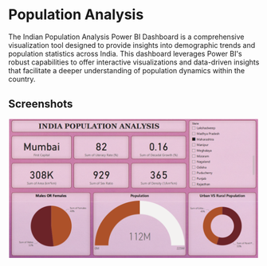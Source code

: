 
# Population Analysis

The Indian Population Analysis Power BI Dashboard is a comprehensive visualization tool designed to provide insights into demographic trends and population statistics across India. This dashboard leverages Power BI's robust capabilities to offer interactive visualizations and data-driven insights that facilitate a deeper understanding of population dynamics within the country.


## Screenshots

![App Screenshot](https://github.com/mahidubey/Population-analysis/blob/main/Screenshot_20240612_022739.png)

